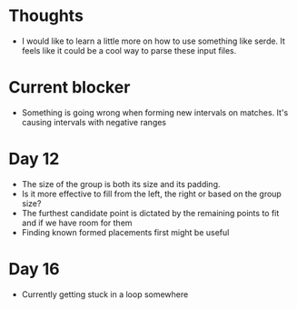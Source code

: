 # Thoughts
- I would like to learn a little more on how to use something like serde. It feels like it could be a cool way to parse these input files.

# Current blocker
- Something is going wrong when forming new intervals on matches. It's causing intervals with negative ranges


# Day 12
- The size of the group is both its size and its padding.
- Is it more effective to fill from the left, the right or based on the group size?
- The furthest candidate point is dictated by the remaining points to fit and if we have room for them
- Finding known formed placements first might be useful


# Day 16
- Currently getting stuck in a loop somewhere
